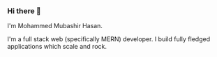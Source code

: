 ### Hi there 👋

I'm Mohammed Mubashir Hasan.<br>

I'm a full stack web (specifically MERN) developer. I build fully fledged applications which scale and rock.













